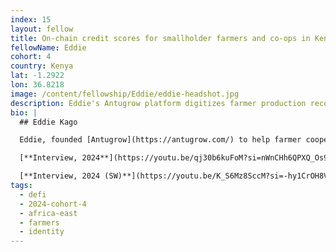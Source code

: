 ```yaml
---
index: 15
layout: fellow
title: On-chain credit scores for smallholder farmers and co-ops in Kenya
fellowName: Eddie
cohort: 4
country: Kenya
lat: -1.2922
lon: 36.8218
image: /content/fellowship/Eddie/eddie-headshot.jpg
description: Eddie's Antugrow platform digitizes farmer production records and farm metadata to create reputation scores on-chain, with a goal to access to affordable working capital for smallholder farmers and cooperatives in Kenya
bio: |
  ## Eddie Kago

  Eddie, founded [Antugrow](https://antugrow.com/) to help farmer cooperatives modernize their post-harvest record-keeping while creating on-chain credit scores for smallholder farmers in Kenya. By standardizing farmer data for interoperability purposes, Eddie aims to unlock low-cost credit and scalable agricultural insurance, leveraging his expertise in building digital identities within the agricultural development context. Antugrow intends to provide a human friendly stack to getting farmers onchain to enable economic prosperity.

  [**Interview, 2024**](https://youtu.be/qj30b6kuFoM?si=nWnCHh6QPXQ_Os9M)

  [**Interview, 2024 (SW)**](https://youtu.be/K_S6Mz8SccM?si=-hy1CrOH8V11WeO1)
tags:
  - defi
  - 2024-cohort-4
  - africa-east
  - farmers
  - identity
---
```

